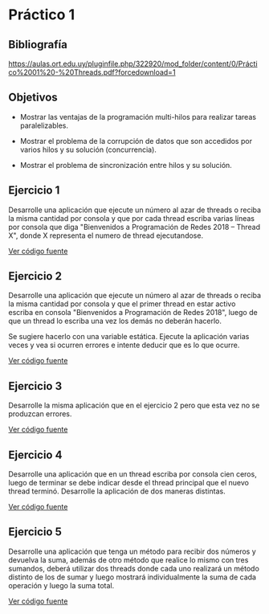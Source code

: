 # Práctico 1

## Bibliografía

https://aulas.ort.edu.uy/pluginfile.php/322920/mod_folder/content/0/Práctico%2001%20-%20Threads.pdf?forcedownload=1

## Objetivos

- Mostrar las ventajas de la programación multi-hilos para realizar tareas paralelizables.

- Mostrar el problema de la corrupción de datos que son accedidos por varios hilos y su solución (concurrencia).

- Mostrar el problema de sincronización entre hilos y su solución.

## Ejercicio 1

Desarrolle una aplicación que ejecute un número al azar de threads o reciba la misma cantidad por consola y que por cada thread escriba varias líneas por consola que diga "Bienvenidos a Programación de Redes 2018 – Thread X", donde X representa el numero de thread ejecutandose.

[Ver código fuente](src/p1e01/Program.cs)

## Ejercicio 2

Desarrolle una aplicación que ejecute un número al azar de threads o reciba la misma cantidad por consola y que el primer thread en estar activo escriba en consola "Bienvenidos a Programación de Redes 2018", luego de que un thread lo escriba una vez los demás no deberán hacerlo.

Se sugiere hacerlo con una variable estática. Ejecute la aplicación varias veces y vea si ocurren errores e intente deducir que es lo que ocurre.

[Ver código fuente](src/p1e02/Program.cs)

## Ejercicio 3

Desarrolle la misma aplicación que en el ejercicio 2 pero que esta vez no se produzcan errores.

[Ver código fuente](src/p1e03/Program.cs)


## Ejercicio 4

Desarrolle una aplicación que en un thread escriba por consola cien ceros, luego de terminar se debe indicar desde el thread principal que el nuevo thread terminó. Desarrolle la aplicación de dos maneras distintas.

[Ver código fuente](src/p1e04/Program.cs)


## Ejercicio 5

Desarrolle una aplicación que tenga un método para recibir dos números y devuelva la suma, además de otro método que realice lo mismo con tres sumandos, deberá utilizar dos threads donde cada uno realizará un método distinto de los de sumar y luego mostrará individualmente la suma de cada operación y luego la suma total.

[Ver código fuente](src/p1e05/Program.cs)
